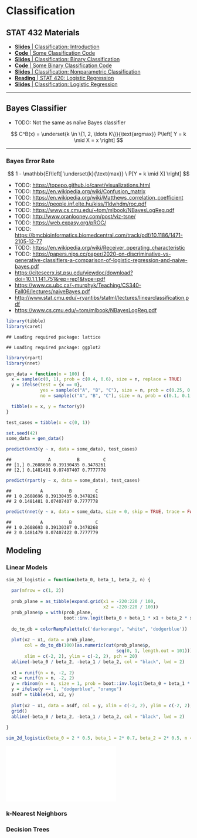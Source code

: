 # Classification

## STAT 432 Materials

- [**Slides** | Classification: Introduction](https://fall-2019.stat432.org/slides/classification.pdf)
- [**Code** | Some Classification Code](https://fall-2019.stat432.org/misc/some-class-code-for-class.R)
- [**Slides** | Classification: Binary Classification](https://fall-2019.stat432.org/slides/binary-classification.pdf)
- [**Code** | Some Binary Classification Code](https://fall-2019.stat432.org/misc/some-binary-class-code-for-class.R)
- [**Slides** | Classification: Nonparametric Classification](https://fall-2019.stat432.org/slides/nonparametric-classification.pdf)
- [**Reading** | STAT 420: Logistic Regression](https://daviddalpiaz.github.io/appliedstats/logistic-regression.html)
- [**Slides** | Classification: Logistic Regression](https://fall-2019.stat432.org/slides/logistic-regression.pdf)

***

## Bayes Classifier

- TODO: Not the same as naïve Bayes classifier

$$
C^B(x) = \underset{k \in \{1, 2, \ldots K\}}{\text{argmax}} P\left[ Y = k \mid X = x \right]
$$

***

### Bayes Error Rate

$$
1 - \mathbb{E}\left[ \underset{k}{\text{max}} \ P[Y = k \mid X] \right]
$$

- TODO: https://topepo.github.io/caret/visualizations.html
- TODO: https://en.wikipedia.org/wiki/Confusion_matrix
- TODO: https://en.wikipedia.org/wiki/Matthews_correlation_coefficient
- TODO: https://people.inf.elte.hu/kiss/11dwhdm/roc.pdf
- TODO: https://www.cs.cmu.edu/~tom/mlbook/NBayesLogReg.pdf
- TODO: http://www.oranlooney.com/post/viz-tsne/
- TODO: https://web.expasy.org/pROC/
- TODO: https://bmcbioinformatics.biomedcentral.com/track/pdf/10.1186/1471-2105-12-77
- TODO: https://en.wikipedia.org/wiki/Receiver_operating_characteristic
- TODO: https://papers.nips.cc/paper/2020-on-discriminative-vs-generative-classifiers-a-comparison-of-logistic-regression-and-naive-bayes.pdf
- https://citeseerx.ist.psu.edu/viewdoc/download?doi=10.1.1.141.751&rep=rep1&type=pdf
- https://www.cs.ubc.ca/~murphyk/Teaching/CS340-Fall06/lectures/naiveBayes.pdf
- http://www.stat.cmu.edu/~ryantibs/statml/lectures/linearclassification.pdf
- https://www.cs.cmu.edu/~tom/mlbook/NBayesLogReg.pdf


```r
library(tibble)
library(caret)
```

```
## Loading required package: lattice
```

```
## Loading required package: ggplot2
```

```r
library(rpart)
library(nnet)
```


```r
gen_data = function(n = 100) {
  x = sample(c(0, 1), prob = c(0.4, 0.6), size = n, replace = TRUE)
  y = ifelse(test = {x == 0},
             yes = sample(c("A", "B", "C"), size = n, prob = c(0.25, 0.50, 0.25), replace = TRUE),
             no = sample(c("A", "B", "C"), size = n, prob = c(0.1, 0.1, 0.4) / 0.6, replace = TRUE))

  tibble(x = x, y = factor(y))
}

test_cases = tibble(x = c(0, 1))

set.seed(42)
some_data = gen_data()

predict(knn3(y ~ x, data = some_data), test_cases)
```

```
##              A          B         C
## [1,] 0.2608696 0.39130435 0.3478261
## [2,] 0.1481481 0.07407407 0.7777778
```

```r
predict(rpart(y ~ x, data = some_data), test_cases)
```

```
##           A          B         C
## 1 0.2608696 0.39130435 0.3478261
## 2 0.1481481 0.07407407 0.7777778
```

```r
predict(nnet(y ~ x, data = some_data, size = 0, skip = TRUE, trace = FALSE), test_cases)
```

```
##           A          B         C
## 1 0.2608693 0.39130387 0.3478268
## 2 0.1481479 0.07407422 0.7777779
```

## Modeling

### Linear Models


```r
sim_2d_logistic = function(beta_0, beta_1, beta_2, n) {
  
  par(mfrow = c(1, 2))
  
  prob_plane = as_tibble(expand.grid(x1 = -220:220 / 100, 
                                     x2 = -220:220 / 100))
  prob_plane$p = with(prob_plane, 
                      boot::inv.logit(beta_0 + beta_1 * x1 + beta_2 * x2))
  
  do_to_db = colorRampPalette(c('darkorange', "white", 'dodgerblue'))
  
  plot(x2 ~ x1, data = prob_plane, 
       col = do_to_db(100)[as.numeric(cut(prob_plane$p, 
                                          seq(0, 1, length.out = 101)))],
       xlim = c(-2, 2), ylim = c(-2, 2), pch = 20)
  abline(-beta_0 / beta_2, -beta_1 / beta_2, col = "black", lwd = 2)
  
  x1 = runif(n = n, -2, 2)
  x2 = runif(n = n, -2, 2)
  y = rbinom(n = n, size = 1, prob = boot::inv.logit(beta_0 + beta_1 * x1 + beta_2 * x2))
  y = ifelse(y == 1, "dodgerblue", "orange")
  asdf = tibble(x1, x2, y)
  
  plot(x2 ~ x1, data = asdf, col = y, xlim = c(-2, 2), ylim = c(-2, 2), pch = 20)
  grid()
  abline(-beta_0 / beta_2, -beta_1 / beta_2, col = "black", lwd = 2)
  
}

sim_2d_logistic(beta_0 = 2 * 0.5, beta_1 = 2* 0.7, beta_2 = 2* 0.5, n = 100)
```

![](06-classification_files/figure-latex/unnamed-chunk-3-1.pdf)<!-- --> 

### k-Nearest Neighbors

### Decision Trees
